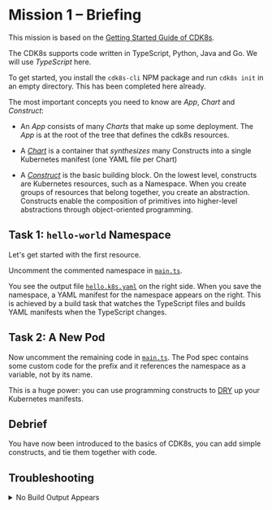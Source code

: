 # Mission 1 – Briefing

This mission is based on the [Getting Started Guide of CDK8s](https://cdk8s.io/docs/latest/getting-started/).

The CDK8s supports code written in TypeScript, Python, Java and Go. We will use *TypeScript* here.

To get started, you install the `cdk8s-cli` NPM package and run `cdk8s init` in an empty directory. This has been completed here already.

The most important concepts you need to know are *App*, *Chart* and *Construct*:

* An *App* consists of many *Charts* that make up some deployment. The *App* is at the root of the tree that defines the cdk8s resources.

* A [*Chart*](https://cdk8s.io/docs/latest/basics/chart/) is a container that *synthesizes* many Constructs into a single Kubernetes manifest (one YAML file per Chart)

* A [*Construct*](https://cdk8s.io/docs/latest/basics/constructs/) is the basic building block. On the lowest level, constructs are Kubernetes resources, such as a Namespace. When you create groups of resources that belong together, you create an abstraction. Constructs enable the composition of primitives into higher-level abstractions through object-oriented programming.

## Task 1: `hello-world` Namespace

Let's get started with the first resource.

Uncomment the commented namespace in [`main.ts`](main.ts#L11).

You see the output file [`hello.k8s.yaml`](dist/hello.k8s.yaml) on the right side. When you save the namespace, a YAML manifest for the namespace appears on the right. This is achieved by a build task that watches the TypeScript files and builds YAML manifests when the TypeScript changes.

## Task 2: A New Pod

Now uncomment the remaining code in [`main.ts`](main.ts#L21). The Pod spec contains some custom code for the prefix and it references the namespace as a variable, not by its name.

This is a huge power: you can use programming constructs to [DRY](https://en.wikipedia.org/wiki/Don%27t_repeat_yourself) up your Kubernetes manifests.

## Debrief

You have now been introduced to the basics of CDK8s, you can add simple constructs, and tie them together with code.

## Troubleshooting

<details>
  <summary>No Build Output Appears</summary>

  * Verify that the *Build Mission 1* task is running (Command: *Tasks: Run Task*).
</details>


